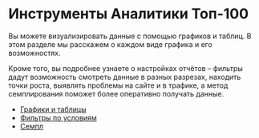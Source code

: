 # Инструменты Аналитики Топ-100

Вы можете визуализировать данные с помощью графиков и таблиц. В этом разделе мы расскажем о каждом виде графика и его возможностях.

Кроме того, вы подробнее узнаете о настройках отчётов – фильтры дадут возможность смотреть данные в разных разрезах, находить точки роста, выявлять проблемы на сайте и в трафике, а метод семплирования поможет более оперативно получать данные.&#x20;

* [Графики и таблицы](grafiki-i-tablicy.md)
* [Фильтры по условиям](https://top-100-writer.gitbook.io/dokumentaciya-top-100-po-novoi-modeli-progress/rabota-s-otchyotami-v-analitike-top-100/instrumenty-analitiki-top-100/filtry-po-usloviyam)
* [Семпл](https://top-100-writer.gitbook.io/dokumentaciya-top-100-po-novoi-modeli-progress/rabota-s-otchyotami-v-analitike-top-100/instrumenty-analitiki-top-100/sempl)
